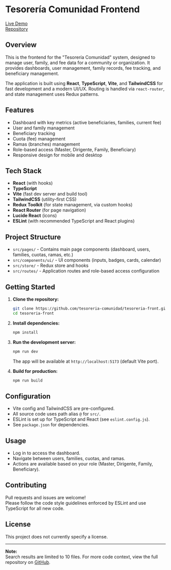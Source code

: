 # Tesorería Comunidad Frontend

[Live Demo](https://tesoreria-front.vercel.app)  
[Repository](https://github.com/tesoreria-comunidad/tesoreria-front)

## Overview

This is the frontend for the "Tesorería Comunidad" system, designed to manage user, family, and fee data for a community or organization. It provides dashboards, user management, family records, fee tracking, and beneficiary management.

The application is built using **React**, **TypeScript**, **Vite**, and **TailwindCSS** for fast development and a modern UI/UX. Routing is handled via `react-router`, and state management uses Redux patterns.

## Features

- Dashboard with key metrics (active beneficiaries, families, current fee)
- User and family management
- Beneficiary tracking
- Cuota (fee) management
- Ramas (branches) management
- Role-based access (Master, Dirigente, Family, Beneficiary)
- Responsive design for mobile and desktop

## Tech Stack

- **React** (with hooks)
- **TypeScript**
- **Vite** (fast dev server and build tool)
- **TailwindCSS** (utility-first CSS)
- **Redux Toolkit** (for state management, via custom hooks)
- **React Router** (for page navigation)
- **Lucide React** (icons)
- **ESLint** (with recommended TypeScript and React plugins)

## Project Structure

- `src/pages/` - Contains main page components (dashboard, users, families, cuotas, ramas, etc.)
- `src/components/ui/` - UI components (inputs, badges, cards, calendar)
- `src/store/` - Redux store and hooks
- `src/routes/` - Application routes and role-based access configuration

## Getting Started

1. **Clone the repository:**
   ```bash
   git clone https://github.com/tesoreria-comunidad/tesoreria-front.git
   cd tesoreria-front
   ```

2. **Install dependencies:**
   ```bash
   npm install
   ```

3. **Run the development server:**
   ```bash
   npm run dev
   ```
   The app will be available at `http://localhost:5173` (default Vite port).

4. **Build for production:**
   ```bash
   npm run build
   ```

## Configuration

- Vite config and TailwindCSS are pre-configured.
- All source code uses path alias `@` for `src/`.
- ESLint is set up for TypeScript and React (see `eslint.config.js`).
- See `package.json` for dependencies.

## Usage

- Log in to access the dashboard.
- Navigate between users, families, cuotas, and ramas.
- Actions are available based on your role (Master, Dirigente, Family, Beneficiary).

## Contributing

Pull requests and issues are welcome!  
Please follow the code style guidelines enforced by ESLint and use TypeScript for all new code.

## License

This project does not currently specify a license.

---

**Note:**  
Search results are limited to 10 files. For more code context, view the full repository on [GitHub](https://github.com/tesoreria-comunidad/tesoreria-front/search).
